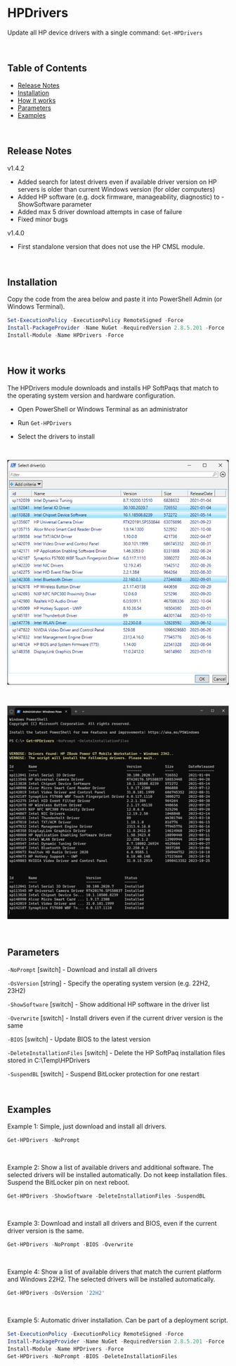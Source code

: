 # HPDrivers

Update all HP device drivers with a single command: `Get-HPDrivers`

<br>

## Table of Contents
- [Release Notes](#release-notes)
- [Installation](#installation)
- [How it works](#how-it-works)
- [Parameters](#parameters)
- [Examples](#examples)

<br>

## Release Notes

v1.4.2
- Added search for latest drivers even if available driver version on HP servers is older than current Windows version (for older computers)
- Added HP software (e.g. dock firmware, manageability, diagnostic) to -ShowSoftware parameter
- Added max 5 driver download attempts in case of failure
- Fixed minor bugs

v1.4.0
- First standalone version that does not use the HP CMSL module.

<br>

## Installation

Copy the code from the area below and paste it into PowerShell Admin (or Windows Terminal).
```powershell
Set-ExecutionPolicy -ExecutionPolicy RemoteSigned -Force
Install-PackageProvider -Name NuGet -RequiredVersion 2.8.5.201 -Force
Install-Module -Name HPDrivers -Force
```

<br>

## How it works

The HPDrivers module downloads and installs HP SoftPaqs that match to the operating system version and hardware configuration.

* Open PowerShell or Windows Terminal as an administrator

* Run `Get-HPDrivers`

* Select the drivers to install

<br>

<p align="center"><img src="res/SelectDrivers.png" alt="Select Drivers" width="600"/></p>

<br>

<p align="center"><img src="res/InstallationProcess.png" alt="Installation Process" width="600"/></p>

<br>

## Parameters

`-NoPrompt` [switch] - Download and install all drivers

`-OsVersion` [string] - Specify the operating system version (e.g. 22H2, 23H2)

`-ShowSoftware` [switch] - Show additional HP software in the driver list

`-Overwrite` [switch] - Install drivers even if the current driver version is the same

`-BIOS` [switch] - Update BIOS to the latest version

`-DeleteInstallationFiles` [switch] - Delete the HP SoftPaq installation files stored in C:\Temp\HPDrivers

`-SuspendBL` [switch]  - Suspend BitLocker protection for one restart

<br>

## Examples

Example 1: Simple, just download and install all drivers.
```powershell
Get-HPDrivers -NoPrompt
```

<br>

Example 2: Show a list of available drivers and additional software. The selected drivers will be installed automatically. Do not keep installation files. Suspend the BitLocker pin on next reboot.
```powershell
Get-HPDrivers -ShowSoftware -DeleteInstallationFiles -SuspendBL
```

<br>

Example 3: Download and install all drivers and BIOS, even if the current driver version is the same.
```powershell
Get-HPDrivers -NoPrompt -BIOS -Overwrite
```

<br>

Example 4: Show a list of available drivers that match the current platform and Windows 22H2. The selected drivers will be installed automatically.
```powershell
Get-HPDrivers -OsVersion '22H2'
```

<br>

Example 5: Automatic driver installation. Can be part of a deployment script.
```powershell
Set-ExecutionPolicy -ExecutionPolicy RemoteSigned -Force
Install-PackageProvider -Name NuGet -RequiredVersion 2.8.5.201 -Force
Install-Module -Name HPDrivers -Force
Get-HPDrivers -NoPrompt -BIOS -DeleteInstallationFiles
```